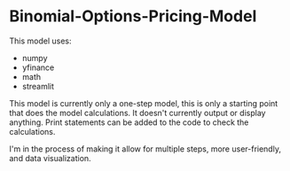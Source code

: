 # Binomial-Options-Pricing-Model


This model uses:
- numpy
- yfinance
- math
- streamlit

This model is currently only a one-step model, this is only a starting point that does the model calculations. It doesn't currently output or display anything. Print statements can be added to the code to check the calculations.

I'm in the process of making it allow for multiple steps, more user-friendly, and data visualization.
